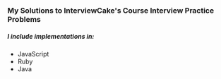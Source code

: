 ### My Solutions to InterviewCake's Course Interview Practice Problems
##### I include implementations in:
- JavaScript
- Ruby
- Java

